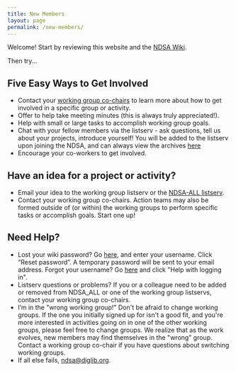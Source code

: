 ```yaml
---
title: New Members
layout: page
permalink: /new-members/
---
```

Welcome! Start by reviewing this website and the [NDSA Wiki](https://wiki.diglib.org/NDSA:Main_Page).

Then try... 

## Five Easy Ways to Get Involved
- Contact your [working group co-chairs](/working-groups/) to learn more about how to get involved in a specific group or activity.
- Offer to help take meeting minutes (this is always truly appreciated!).
- Help with small or large tasks to accomplish working group goals.
- Chat with your fellow members via the listserv - ask questions, tell us about your projects, introduce yourself! You will be added to the listserv upon joining the NDSA, and can always view the archives [here](http://lists.clir.org/scripts/wa-CLIR.exe?A0=NDSA-ALL)
- Encourage your co-workers to get involved.

## Have an idea for a project or activity?
- Email your idea to the working group listserv or the [NDSA-ALL listserv](http://lists.clir.org/scripts/wa-CLIR.exe?A0=NDSA-ALL).
- Contact your working group co-chairs.
Action teams may also be formed outside of (or within) the working groups to perform specific tasks or accomplish goals. Start one up!

## Need Help?
- Lost your wiki password? Go [here](https://wiki.diglib.org/Special:PasswordReset), and enter your username. Click “Reset password”. A temporary password will be sent to your email address. Forgot your username? Go [here](https://wiki.diglib.org/index.php?title=Special:UserLogin&returnto=Special%3ASpecialPages) and click "Help with logging in".
- Listserv questions or problems?
If you or a colleague need to be added or removed from NDSA_ALL or one of the working group listservs, contact your working group co-chairs.
- I’m in the "wrong working group!"
Don't be afraid to change working groups. If the one you initially signed up for isn't a good fit, and you're more interested in activities going on in one of the other working groups, please feel free to change groups. We realize that as the work evolves, new members may find themselves in the "wrong" group. Contact a working group co-chair if you have questions about switching working groups.
- If all else fails, <ndsa@diglib.org>.
